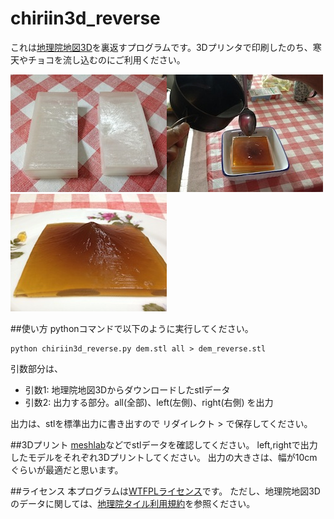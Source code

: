chiriin3d_reverse
=================
これは[地理院地図3D](http://cyberjapandata.gsi.go.jp/3d/)を裏返すプログラムです。3Dプリンタで印刷したのち、寒天やチョコを流し込むのにご利用ください。   

![model](model.jpg)![kanten](kanten.jpg)![mountain](mountain.jpg)   

##使い方
pythonコマンドで以下のように実行してください。

```
python chiriin3d_reverse.py dem.stl all > dem_reverse.stl
```

引数部分は、
- 引数1: 地理院地図3Dからダウンロードしたstlデータ
- 引数2: 出力する部分。all(全部)、left(左側)、right(右側) を出力

出力は、stlを標準出力に書き出すので リダイレクト > で保存してください。

##3Dプリント
[meshlab](http://meshlab.sourceforge.net/)などでstlデータを確認してください。
left,rightで出力したモデルをそれぞれ3Dプリントしてください。
出力の大きさは、幅が10cmぐらいが最適だと思います。

##ライセンス
本プログラムは[WTFPLライセンス](http://ja.wikipedia.org/wiki/WTFPL)です。
ただし、地理院地図3Dのデータに関しては、[地理院タイル利用規約](http://portal.cyberjapan.jp/help/termsofuse.html)を参照ください。
